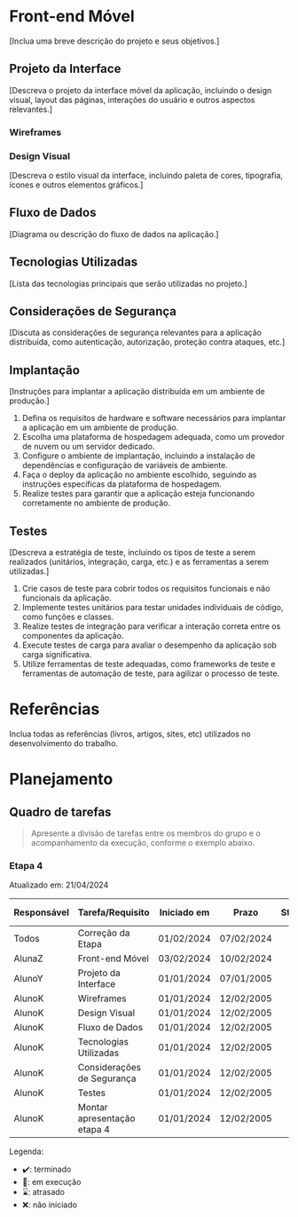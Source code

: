 # Front-end Móvel

[Inclua uma breve descrição do projeto e seus objetivos.]

## Projeto da Interface
[Descreva o projeto da interface móvel da aplicação, incluindo o design visual, layout das páginas, interações do usuário e outros aspectos relevantes.]

### Wireframes



### Design Visual

[Descreva o estilo visual da interface, incluindo paleta de cores, tipografia, ícones e outros elementos gráficos.]

## Fluxo de Dados

[Diagrama ou descrição do fluxo de dados na aplicação.]

## Tecnologias Utilizadas

[Lista das tecnologias principais que serão utilizadas no projeto.]

## Considerações de Segurança

[Discuta as considerações de segurança relevantes para a aplicação distribuída, como autenticação, autorização, proteção contra ataques, etc.]

## Implantação

[Instruções para implantar a aplicação distribuída em um ambiente de produção.]

1. Defina os requisitos de hardware e software necessários para implantar a aplicação em um ambiente de produção.
2. Escolha uma plataforma de hospedagem adequada, como um provedor de nuvem ou um servidor dedicado.
3. Configure o ambiente de implantação, incluindo a instalação de dependências e configuração de variáveis de ambiente.
4. Faça o deploy da aplicação no ambiente escolhido, seguindo as instruções específicas da plataforma de hospedagem.
5. Realize testes para garantir que a aplicação esteja funcionando corretamente no ambiente de produção.

## Testes

[Descreva a estratégia de teste, incluindo os tipos de teste a serem realizados (unitários, integração, carga, etc.) e as ferramentas a serem utilizadas.]

1. Crie casos de teste para cobrir todos os requisitos funcionais e não funcionais da aplicação.
2. Implemente testes unitários para testar unidades individuais de código, como funções e classes.
3. Realize testes de integração para verificar a interação correta entre os componentes da aplicação.
4. Execute testes de carga para avaliar o desempenho da aplicação sob carga significativa.
5. Utilize ferramentas de teste adequadas, como frameworks de teste e ferramentas de automação de teste, para agilizar o processo de teste.

# Referências

Inclua todas as referências (livros, artigos, sites, etc) utilizados no desenvolvimento do trabalho.

# Planejamento

##  Quadro de tarefas

> Apresente a divisão de tarefas entre os membros do grupo e o acompanhamento da execução, conforme o exemplo abaixo.

### Etapa 4

Atualizado em: 21/04/2024

| Responsável   | Tarefa/Requisito            | Iniciado em       | Prazo      | Status | Terminado em    |
| :----         |    :----                    |      :----:       |   :----:   | :----: | :----:          |
| Todos         | Correção da Etapa           |    01/02/2024     | 07/02/2024 | ✔️     | 05/02/2024      |
| AlunaZ        | Front-end Móvel             |    03/02/2024     | 10/02/2024 | 📝     |                 |
| AlunoY        | Projeto da Interface        |    01/01/2024     | 07/01/2005 | ⌛     |                 |
| AlunoK        | Wireframes                  |    01/01/2024     | 12/02/2005 | ❌     |       |
| AlunoK        | Design Visual               |    01/01/2024     | 12/02/2005 | ❌     |       |
| AlunoK        | Fluxo de Dados              |    01/01/2024     | 12/02/2005 | ❌     |       |
| AlunoK        | Tecnologias Utilizadas      |    01/01/2024     | 12/02/2005 | ❌     |       |
| AlunoK        | Considerações de Segurança  |    01/01/2024     | 12/02/2005 | ❌     |       |
| AlunoK        | Testes                      |    01/01/2024     | 12/02/2005 | ❌     |       |
| AlunoK        |Montar apresentação etapa 4  |    01/01/2024     | 12/02/2005 | ❌     |       |



Legenda:
- ✔️: terminado
- 📝: em execução
- ⌛: atrasado
- ❌: não iniciado

